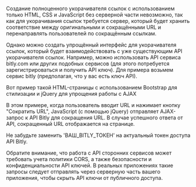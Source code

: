 Создание полноценного укорачивателя ссылок с использованием только HTML, CSS и JavaScript без серверной части невозможно, так как для укорачивания ссылок требуется сервер, который будет хранить соответствие между оригинальными и сокращёнными URL и перенаправлять пользователей по сокращённым ссылкам.

Однако можно создать упрощённый интерфейс для укорачивателя ссылок, который будет взаимодействовать с уже существующим API укорачивателя ссылок. Например, можно использовать API сервиса bitly.com или других подобных сервисов (для этого потребуется зарегистрироваться и получить API ключ). Для примера возьмем сервис bitly (предполагая, что у вас есть ключ API).

Вот пример такой HTML-страницы с использованием Bootstrap для стилизации и jQuery для упрощения работы с AJAX


В этом примере, когда пользователь вводит URL и нажимает кнопку "Сократить URL", JavaScript (с помощью jQuery) отправляет AJAX-запрос к API Bitly для сокращения URL. В случае успешного ответа от API, сокращенный URL отображается на странице.

Не забудьте заменить 'ВАШ_BITLY_ТОКЕН' на актуальный токен доступа API Bitly.

Обратите внимание, что работа с API сторонних сервисов может требовать учета политики CORS, а также безопасности и конфиденциальности API ключей. В реальных приложениях такие запросы следует отправлять через серверную часть вашего приложения, чтобы скрыть API ключи от публичного доступа.
